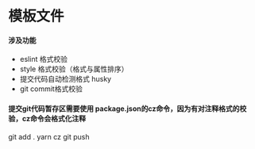 # 模板文件

#### 涉及功能
 * eslint 格式校验
 * style 格式校验（格式与属性排序）
 * 提交代码自动检测格式 husky
 * git commit格式校验


#### 提交git代码暂存区需要使用 package.json的cz命令，因为有对注释格式的校验，cz命令会格式化注释
git add .
yarn cz
git push
